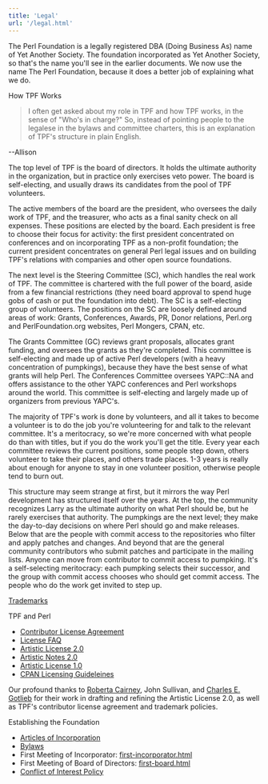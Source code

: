 ```yaml
---
title: 'Legal'
url: '/legal.html'
---
```


The Perl Foundation is a legally registered DBA (Doing
Business As) name of Yet Another Society. The foundation
incorporated as Yet Another Society, so that's the name
you'll see in the earlier documents. We now use the name
The Perl Foundation, because it does a better job of
explaining what we do.

How TPF Works

> I often get asked about my role in TPF and how TPF works, in the sense of
> "Who's in charge?" So, instead of pointing people to the legalese in the
> bylaws and committee charters, this is an explanation of TPF's structure in
> plain English.

--Allison

The top level of TPF is the board of directors.
It holds the ultimate authority in the organization, but in
practice only exercises veto power. The board is
self-electing, and usually draws its candidates from the
pool of TPF volunteers.

The active members of the
board are the president, who oversees the daily work of TPF,
and the treasurer, who acts as a final sanity check on all
expenses. These positions are elected by the board. Each
president is free to choose their focus for activity: the
first president concentrated on conferences and on
incorporating TPF as a non-profit foundation; the current
president concentrates on general Perl legal issues and on
building TPF's relations with companies and other open
source foundations.

The next level is the
Steering Committee (SC), which handles the real work of TPF.
The committee is chartered with the full power of the board,
aside from a few financial restrictions (they need board
approval to spend huge gobs of cash or put the foundation
into debt). The SC is a self-electing group of volunteers.
The positions on the SC are loosely defined around areas of
work: Grants, Conferences, Awards, PR, Donor relations,
Perl.org and PerlFoundation.org websites, Perl Mongers,
CPAN, etc.

The Grants Committee (GC) reviews
grant proposals, allocates grant funding, and oversees the
grants as they're completed. This committee is self-electing
and made up of active Perl developers (with a heavy
concentration of pumpkings), because they have the best
sense of what grants will help Perl.
The Conferences
Committee oversees YAPC::NA and offers assistance to the
other YAPC conferences and Perl workshops around the world.
This committee is self-electing and largely made up of
organizers from previous YAPC's.

The majority of
TPF's work is done by volunteers, and all it takes to become
a volunteer is to do the job you're volunteering for and
talk to the relevant committee. It's a meritocracy, so we're
more concerned with what people do than with titles, but if
you do the work you'll get the title. Every year each
committee reviews the current positions, some people step
down, others volunteer to take their places, and others
trade places. 1-3 years is really about enough for anyone to
stay in one volunteer position, otherwise people tend to
burn out.

This structure may seem strange at
first, but it mirrors the way Perl development has
structured itself over the years. At the top, the community
recognizes Larry as the ultimate authority on what Perl
should be, but he rarely exercises that authority. The
pumpkings are the next level; they make the day-to-day
decisions on where Perl should go and make releases. Below
that are the people with commit access to the repositories
who filter and apply patches and changes. And beyond that
are the general community contributors who submit patches
and participate in the mailing lists. Anyone can move from
contributor to commit access to pumpking. It's a
self-selecting meritocracy: each pumpking selects their
successor, and the group with commit access chooses who
should get commit access. The people who do the work get
invited to step up.

[Trademarks](trademarks.html)

TPF and Perl

- [Contributor License Agreement](contributor-license-agreement.html)
- [License FAQ](license-faq.html)
- [Artistic License 2.0](artistic-license-20.html)
- [Artistic Notes 2.0](artistic-notes-20.html)
- [Artistic License 1.0](artistic-license-10.html)
- [CPAN Licensing Guideleines](cpan-licensing-guidelines.html)

Our profound thanks to [Roberta Cairney](http://www.cairneylawoffices.com/), John Sullivan, and [Charles E. Gotlieb](http://www.i-plaw.com/) for their work in drafting and refining the
Artistic License 2.0, as well as TPF's contributor license
agreement and trademark policies.

Establishing the Foundation

- [Articles of Incorporation](articles.html)
- [Bylaws](bylaws.html)
- First Meeting of
  Incorporator: [first-incorporator.html](http://www.perlfoundation.org/attachment/legal/first-incorporator.html)
- First Meeting of Board of
  Directors: [first-board.html](http://www.perlfoundation.org/attachment/legal/first-board.html)
- [Conflict of Interest
  Policy](conflict-of-interest-policy.html)
